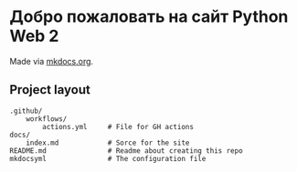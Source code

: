 # Добро пожаловать на сайт Python Web 2

Made via [mkdocs.org](https://www.mkdocs.org).

## Project layout
    
    .github/
        workflows/
            actions.yml     # File for GH actions
    docs/
        index.md            # Sorce for the site 
    README.md               # Readme about creating this repo
    mkdocsyml               # The configuration file